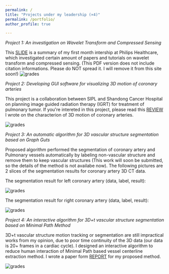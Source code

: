 ```yaml
---
permalink: /
title: "Projects under my leadership (×4)"
permalink: /portfolio/
author_profile: true

---
```

*Project 1: An investigation on Wavelet Transform and Compressed Sensing*

This [SLIDE](http://dukang4655.github.io/files/WT&CS.pdf) is a summary of my first month intership at Philips Healthcare, which investigated certain amount of papers and tutorials on wavelet transform and compressed sensing. (This PDF version does not include citation informations. Please do NOT spread it. I will remove it from this site soon!)
![grades](https://dukang4655.github.io/images/wtcs.jpg)

*Project 2: Developing GUI software for visualizing 3D motion of coronary arteries*

This project is a collaboration between SIPL and Shandong Cancer Hospital on planning image guided radiation therapy (IGRT) for treatment of pulmonary tumor. If you're intereted in this project, please read this [REVIEW](http://dukang4655.github.io/files/review.pdf) I wrote on the characterion of 3D motion of coronary arteries. 

![grades](https://dukang4655.github.io/images/GUI.png)

*Project 3: An automatic algorithm for 3D vascular structure segmentation based on Graph Guts*

Proposed algorithm performed the segmentation of coronary artery and Pulmonary vessels automatically by labeling non-vascular structure and remove them to keep vascular structures (This work will soon be submitted, so the details of the method is not availabe now). The following pictures are 2 slices of the segmentation results for coronary artery 3D CT data.

The segmentation result for left coronary artery (data, label, result):

![grades](https://dukang4655.github.io/images/left.png)

The segmentation result for right coronary artery (data, label, result):

![grades](https://dukang4655.github.io/images/right.png)

*Project 4: An interactive algorithm for 3D+t vascular structure segmentation based on Minimal Path Method*

3D+t vascular structure motion tracking or segmentation are still impractical works from my opinion, due to poor time continuity of the 3D data (our data is 20+ frames in a cardiac cycle). I designed an interactive algorithm to reduce human interaction of Minimal Path based vessel centerline extraction method. I wrote a paper form [REPORT](http://dukang4655.github.io/files/4d_VesselSeg.pdf) for my proposed method.

![grades](https://dukang4655.github.io/images/vessel.png)



